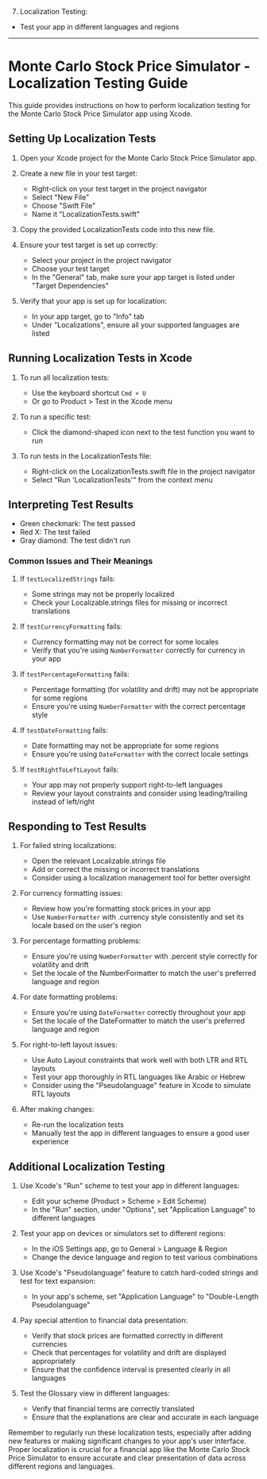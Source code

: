 7. Localization Testing:

* Test your app in different languages and regions

- - - -

# Monte Carlo Stock Price Simulator - Localization Testing Guide

This guide provides instructions on how to perform localization testing for the Monte Carlo Stock Price Simulator app using Xcode.

## Setting Up Localization Tests

1. Open your Xcode project for the Monte Carlo Stock Price Simulator app.

2. Create a new file in your test target:
   - Right-click on your test target in the project navigator
   - Select "New File"
   - Choose "Swift File"
   - Name it "LocalizationTests.swift"

3. Copy the provided LocalizationTests code into this new file.

4. Ensure your test target is set up correctly:
   - Select your project in the project navigator
   - Choose your test target
   - In the "General" tab, make sure your app target is listed under "Target Dependencies"

5. Verify that your app is set up for localization:
   - In your app target, go to "Info" tab
   - Under "Localizations", ensure all your supported languages are listed

## Running Localization Tests in Xcode

1. To run all localization tests:
   - Use the keyboard shortcut `Cmd + U`
   - Or go to Product > Test in the Xcode menu

2. To run a specific test:
   - Click the diamond-shaped icon next to the test function you want to run

3. To run tests in the LocalizationTests file:
   - Right-click on the LocalizationTests.swift file in the project navigator
   - Select "Run 'LocalizationTests'" from the context menu

## Interpreting Test Results

- Green checkmark: The test passed
- Red X: The test failed
- Gray diamond: The test didn't run

### Common Issues and Their Meanings

1. If `testLocalizedStrings` fails:
   - Some strings may not be properly localized
   - Check your Localizable.strings files for missing or incorrect translations

2. If `testCurrencyFormatting` fails:
   - Currency formatting may not be correct for some locales
   - Verify that you're using `NumberFormatter` correctly for currency in your app

3. If `testPercentageFormatting` fails:
   - Percentage formatting (for volatility and drift) may not be appropriate for some regions
   - Ensure you're using `NumberFormatter` with the correct percentage style

4. If `testDateFormatting` fails:
   - Date formatting may not be appropriate for some regions
   - Ensure you're using `DateFormatter` with the correct locale settings

5. If `testRightToLeftLayout` fails:
   - Your app may not properly support right-to-left languages
   - Review your layout constraints and consider using leading/trailing instead of left/right

## Responding to Test Results

1. For failed string localizations:
   - Open the relevant Localizable.strings file
   - Add or correct the missing or incorrect translations
   - Consider using a localization management tool for better oversight

2. For currency formatting issues:
   - Review how you're formatting stock prices in your app
   - Use `NumberFormatter` with .currency style consistently and set its locale based on the user's region

3. For percentage formatting problems:
   - Ensure you're using `NumberFormatter` with .percent style correctly for volatility and drift
   - Set the locale of the NumberFormatter to match the user's preferred language and region

4. For date formatting problems:
   - Ensure you're using `DateFormatter` correctly throughout your app
   - Set the locale of the DateFormatter to match the user's preferred language and region

5. For right-to-left layout issues:
   - Use Auto Layout constraints that work well with both LTR and RTL layouts
   - Test your app thoroughly in RTL languages like Arabic or Hebrew
   - Consider using the "Pseudolanguage" feature in Xcode to simulate RTL layouts

6. After making changes:
   - Re-run the localization tests
   - Manually test the app in different languages to ensure a good user experience

## Additional Localization Testing

1. Use Xcode's "Run" scheme to test your app in different languages:
   - Edit your scheme (Product > Scheme > Edit Scheme)
   - In the "Run" section, under "Options", set "Application Language" to different languages

2. Test your app on devices or simulators set to different regions:
   - In the iOS Settings app, go to General > Language & Region
   - Change the device language and region to test various combinations

3. Use Xcode's "Pseudolanguage" feature to catch hard-coded strings and test for text expansion:
   - In your app's scheme, set "Application Language" to "Double-Length Pseudolanguage"

4. Pay special attention to financial data presentation:
   - Verify that stock prices are formatted correctly in different currencies
   - Check that percentages for volatility and drift are displayed appropriately
   - Ensure that the confidence interval is presented clearly in all languages

5. Test the Glossary view in different languages:
   - Verify that financial terms are correctly translated
   - Ensure that the explanations are clear and accurate in each language

Remember to regularly run these localization tests, especially after adding new features or making significant changes to your app's user interface. Proper localization is crucial for a financial app like the Monte Carlo Stock Price Simulator to ensure accurate and clear presentation of data across different regions and languages.
